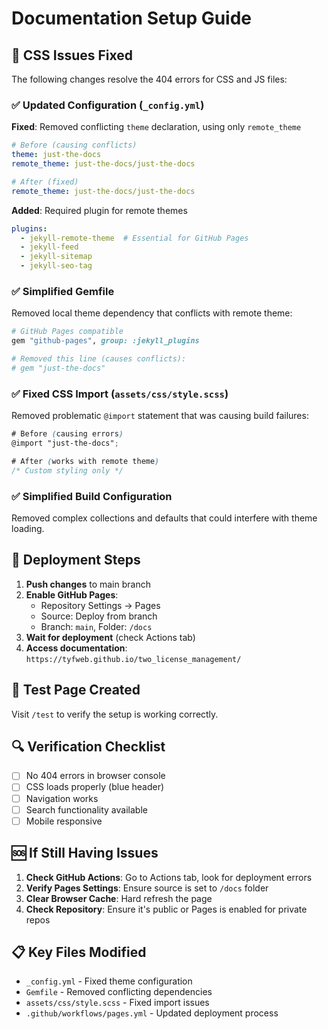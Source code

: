 # Documentation Setup Guide

## 🔧 CSS Issues Fixed

The following changes resolve the 404 errors for CSS and JS files:

### ✅ **Updated Configuration (`_config.yml`)**

**Fixed**: Removed conflicting `theme` declaration, using only `remote_theme`
```yaml
# Before (causing conflicts)
theme: just-the-docs
remote_theme: just-the-docs/just-the-docs

# After (fixed)
remote_theme: just-the-docs/just-the-docs
```

**Added**: Required plugin for remote themes
```yaml
plugins:
  - jekyll-remote-theme  # Essential for GitHub Pages
  - jekyll-feed
  - jekyll-sitemap
  - jekyll-seo-tag
```

### ✅ **Simplified Gemfile**

Removed local theme dependency that conflicts with remote theme:
```ruby
# GitHub Pages compatible
gem "github-pages", group: :jekyll_plugins

# Removed this line (causes conflicts):
# gem "just-the-docs"
```

### ✅ **Fixed CSS Import (`assets/css/style.scss`)**

Removed problematic `@import` statement that was causing build failures:
```scss
# Before (causing errors)
@import "just-the-docs";

# After (works with remote theme)
/* Custom styling only */
```

### ✅ **Simplified Build Configuration**

Removed complex collections and defaults that could interfere with theme loading.

## 🚀 **Deployment Steps**

1. **Push changes** to main branch
2. **Enable GitHub Pages**:
   - Repository Settings → Pages  
   - Source: Deploy from branch
   - Branch: `main`, Folder: `/docs`
3. **Wait for deployment** (check Actions tab)
4. **Access documentation**: `https://tyfweb.github.io/two_license_management/`

## 🧪 **Test Page Created**

Visit `/test` to verify the setup is working correctly.

## 🔍 **Verification Checklist**

- [ ] No 404 errors in browser console
- [ ] CSS loads properly (blue header)
- [ ] Navigation works
- [ ] Search functionality available
- [ ] Mobile responsive

## 🆘 **If Still Having Issues**

1. **Check GitHub Actions**: Go to Actions tab, look for deployment errors
2. **Verify Pages Settings**: Ensure source is set to `/docs` folder
3. **Clear Browser Cache**: Hard refresh the page
4. **Check Repository**: Ensure it's public or Pages is enabled for private repos

## 📋 **Key Files Modified**

- `_config.yml` - Fixed theme configuration
- `Gemfile` - Removed conflicting dependencies  
- `assets/css/style.scss` - Fixed import issues
- `.github/workflows/pages.yml` - Updated deployment process
